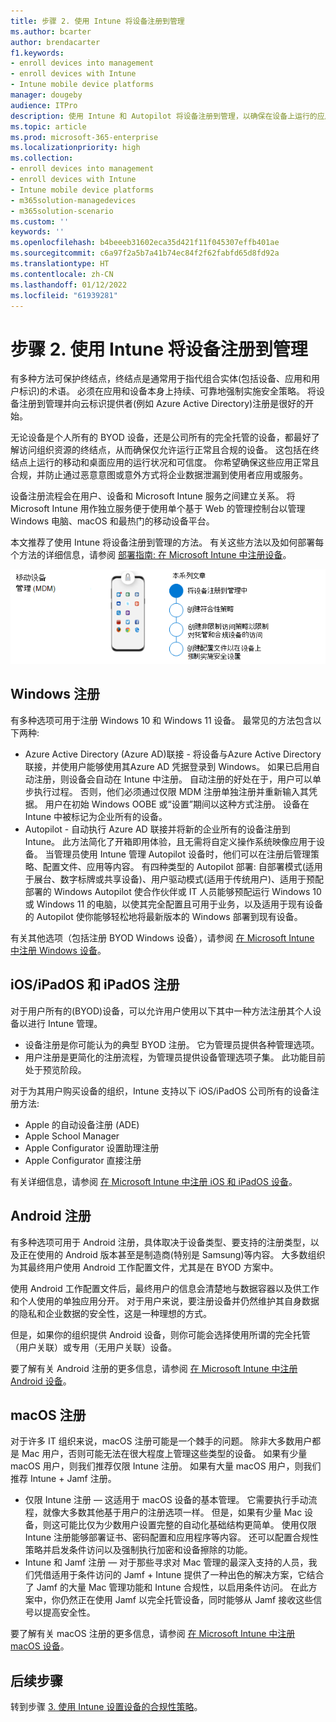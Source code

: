 ```yaml
---
title: 步骤 2. 使用 Intune 将设备注册到管理
ms.author: bcarter
author: brendacarter
f1.keywords:
- enroll devices into management
- enroll devices with Intune
- Intune mobile device platforms
manager: dougeby
audience: ITPro
description: 使用 Intune 和 Autopilot 将设备注册到管理，以确保在设备上运行的应用合规并防止公司数据泄露。
ms.topic: article
ms.prod: microsoft-365-enterprise
ms.localizationpriority: high
ms.collection:
- enroll devices into management
- enroll devices with Intune
- Intune mobile device platforms
- m365solution-managedevices
- m365solution-scenario
ms.custom: ''
keywords: ''
ms.openlocfilehash: b4beeeb31602eca35d421f11f045307effb401ae
ms.sourcegitcommit: c6a97f2a5b7a41b74ec84f2f62fabfd65d8fd92a
ms.translationtype: HT
ms.contentlocale: zh-CN
ms.lasthandoff: 01/12/2022
ms.locfileid: "61939281"
---
```

# <a name="step-2-enroll-devices-into-management-with-intune"></a>步骤 2. 使用 Intune 将设备注册到管理

有多种方法可保护终结点，终结点是通常用于指代组合实体(包括设备、应用和用户标识)的术语。 必须在应用和设备本身上持续、可靠地强制实施安全策略。 将设备注册到管理并向云标识提供者(例如 Azure Active Directory)注册是很好的开始。

无论设备是个人所有的 BYOD 设备，还是公司所有的完全托管的设备，都最好了解访问组织资源的终结点，从而确保仅允许运行正常且合规的设备。 这包括在终结点上运行的移动和桌面应用的运行状况和可信度。 你希望确保这些应用正常且合规，并防止通过恶意意图或意外方式将企业数据泄漏到使用者应用或服务。

设备注册流程会在用户、设备和 Microsoft Intune 服务之间建立关系。 将 Microsoft Intune 用作独立服务便于使用单个基于 Web 的管理控制台以管理 Windows 电脑、macOS 和最热门的移动设备平台。

本文推荐了使用 Intune 将设备注册到管理的方法。 有关这些方法以及如何部署每个方法的详细信息，请参阅 [部署指南: 在 Microsoft Intune 中注册设备](/microsoft-365/security/defender/eval-overview)。

![管理设备的步骤](../media/devices/intune-mdm-steps-1.png#lightbox)

## <a name="windows-enrollment"></a>Windows 注册
有多种选项可用于注册 Windows 10 和 Windows 11 设备。 最常见的方法包含以下两种:

- Azure Active Directory (Azure AD)联接 - 将设备与Azure Active Directory 联接，并使用户能够使用其Azure AD 凭据登录到 Windows。 如果已启用自动注册，则设备会自动在 Intune 中注册。 自动注册的好处在于，用户可以单步执行过程。 否则，他们必须通过仅限 MDM 注册单独注册并重新输入其凭据。 用户在初始 Windows OOBE 或“设置”期间以这种方式注册。 设备在 Intune 中被标记为企业所有的设备。
- Autopilot - 自动执行 Azure AD 联接并将新的企业所有的设备注册到 Intune。 此方法简化了开箱即用体验，且无需将自定义操作系统映像应用于设备。 当管理员使用 Intune 管理 Autopilot 设备时，他们可以在注册后管理策略、配置文件、应用等内容。 有四种类型的 Autopilot 部署: 自部署模式(适用于展台、数字标牌或共享设备)、用户驱动模式(适用于传统用户)、适用于预配部署的 Windows Autopilot 使合作伙伴或 IT 人员能够预配运行 Windows 10 或 Windows 11 的电脑，以使其完全配置且可用于业务，以及适用于现有设备的 Autopilot 使你能够轻松地将最新版本的 Windows 部署到现有设备。

有关其他选项（包括注册 BYOD Windows 设备），请参阅 [在 Microsoft Intune 中注册 Windows 设备](/mem/intune/fundamentals/deployment-guide-enrollment-windows)。

## <a name="iosipados-and-ipados-enrollment"></a>iOS/iPadOS 和 iPadOS 注册

对于用户所有的(BYOD)设备，可以允许用户使用以下其中一种方法注册其个人设备以进行 Intune 管理。
- 设备注册是你可能认为的典型 BYOD 注册。 它为管理员提供各种管理选项。
- 用户注册是更简化的注册流程，为管理员提供设备管理选项子集。 此功能目前处于预览阶段。

对于为其用户购买设备的组织，Intune 支持以下 iOS/iPadOS 公司所有的设备注册方法:
- Apple 的自动设备注册 (ADE)
- Apple School Manager
- Apple Configurator 设置助理注册
- Apple Configurator 直接注册

有关详细信息，请参阅 [在 Microsoft Intune 中注册 iOS 和 iPadOS 设备](/mem/intune/fundamentals/deployment-guide-enrollment-ios-ipados)。

## <a name="android-enrollment"></a>Android 注册 

有多种选项可用于 Android 注册，具体取决于设备类型、要支持的注册类型，以及正在使用的 Android 版本甚至是制造商(特别是 Samsung)等内容。 大多数组织为其最终用户使用 Android 工作配置文件，尤其是在 BYOD 方案中。 

使用 Android 工作配置文件后，最终用户的信息会清楚地与数据容器以及供工作和个人使用的单独应用分开。 对于用户来说，要注册设备并仍然维护其自身数据的隐私和企业数据的安全性，这是一种理想的方式。 

但是，如果你的组织提供 Android 设备，则你可能会选择使用所谓的完全托管（用户关联）或专用（无用户关联）设备。

要了解有关 Android 注册的更多信息，请参阅 [在 Microsoft Intune 中注册 Android 设备](/mem/intune/fundamentals/deployment-guide-enrollment-android)。

## <a name="macos-enrollment"></a>macOS 注册

对于许多 IT 组织来说，macOS 注册可能是一个棘手的问题。 除非大多数用户都是 Mac 用户，否则可能无法在很大程度上管理这些类型的设备。 如果有少量 macOS 用户，则我们推荐仅限 Intune 注册。 如果有大量 macOS 用户，则我们推荐 Intune + Jamf 注册。  
- 仅限 Intune 注册 — 这适用于 macOS 设备的基本管理。 它需要执行手动流程，就像大多数其他基于用户的注册选项一样。 但是，如果有少量 Mac 设备，则这可能比仅为少数用户设置完整的自动化基础结构更简单。 使用仅限 Intune 注册能够部署证书、密码配置和应用程序等内容。 还可以配置合规性策略并启发条件访问以及强制执行加密和设备擦除的功能。 
- Intune 和 Jamf 注册 — 对于那些寻求对 Mac 管理的最深入支持的人员，我们凭借适用于条件访问的 Jamf + Intune 提供了一种出色的解决方案，它结合了 Jamf 的大量 Mac 管理功能和 Intune 合规性，以启用条件访问。 在此方案中，你仍然正在使用 Jamf 以完全托管设备，同时能够从 Jamf 接收这些信号以提高安全性。

要了解有关 macOS 注册的更多信息，请参阅 [在 Microsoft Intune 中注册 macOS 设备](/mem/intune/fundamentals/deployment-guide-enrollment-macos)。

## <a name="next-steps"></a>后续步骤

转到步骤 [3. 使用 Intune 设置设备的合规性策略](manage-devices-with-intune-compliance-policies.md)。

